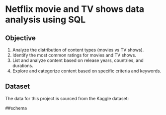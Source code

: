 # Netflix movie and TV shows data analysis using SQL 
## Objective
1. Analyze the distribution of content types (movies vs TV shows).
2. Identify the most common ratings for movies and TV shows.
3. List and analyze content based on release years, countries, and durations.
4. Explore and categorize content based on specific criteria and keywords.

## Dataset 
The data for this project is sourced from the Kaggle dataset:

##schema
